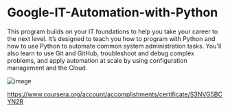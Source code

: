 ﻿# Google-IT-Automation-with-Python
This program builds on your IT foundations to help you take your career to the next level. It’s designed to teach you how to program with Python and how to use Python to automate common system administration tasks. You'll also learn to use Git and GitHub, troubleshoot and debug complex problems, and apply automation at scale by using configuration management and the Cloud.

![image](https://user-images.githubusercontent.com/29576337/236672435-32c78ff1-3de8-47cc-a843-d6f030f427a2.png)

https://www.coursera.org/account/accomplishments/certificate/S3NVG5BCYN2R
